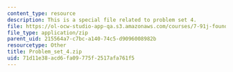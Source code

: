 ```yaml
---
content_type: resource
description: This is a special file related to problem set 4.
file: https://ol-ocw-studio-app-qa.s3.amazonaws.com/courses/7-91j-foundations-of-computational-and-systems-biology-spring-2014/71d11e38acd6fa09775f2517afa761f5_Problem_set_4.zip
file_type: application/zip
parent_uid: 215564a7-c7bc-a140-74c5-d9096008982b
resourcetype: Other
title: Problem_set_4.zip
uid: 71d11e38-acd6-fa09-775f-2517afa761f5
---
```

